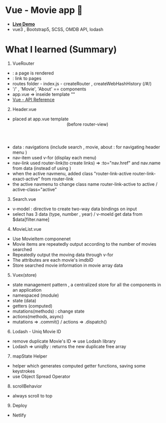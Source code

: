 
# Vue - Movie app  :movie_camera:
- **[Live Demo](https://vue-omdb-movie.netlify.app)**
- vue3 , Bootstrap5, SCSS, OMDB API, lodash

# What I learned (Summary)
1. VueRouter
- <RouterView> : a page is rendered
- <RouterLink> : link to pages 
- routes folder - index.js - createRouter , createWebHashHistory (/#/)
- '/' , 'Movie', 'About' == components
- app.vue => inseide template "<router-view />"
- [Vue - API Reference](https://next.router.vuejs.org/api/)

2. Header.vue
- placed at app.vue template <Header /> (before router-view)
- data : navigations (include search , movie, about : for navigating header menu )
- nav-item used v-for (display each menu) 
- nav-link used router-link(to create links) => :to="nav.href" and nav.name from data (instead of using <a>)
- when the active navmenu, added class "router-link-active router-link-exact-active" from router-link
- the active navmenu to change class name router-link-active to active / active-class="active"

3. Search.vue
- v-model : directive to create two-way data bindings on input
- select has 3 data (type, number , year) / v-moeld get data from $data[filter.name]

4. MovieList.vue
- Use MovieItem componenet 
- Movie items are repeatedly output according to the number of movies searched
- Repeatedly output the moving data through v-for
- The attributes are each movie's imdbID
- Store searched movie information in movie array data

5. Vuex(store)
- state management pattern , a centralized store for all the components in an application
- namespaced (module)
- state (data)
- getters (computed)
- mutations(methods) : change state
- actions(methods, async)
- mutations => .commit() / actions => .dispatch() 

6. Lodash - Uniq Movie ID 
- remove duplicate Movie's ID => use Lodash library
- Lodash => uniqBy : returns the new duplicate free array

7. mapState Helper
- helper which generates computed getter functions, saving some keystrokes
- use Object Spread Operator

8. scrollBehavior
- always scroll to top

9. Deploy
- Netlify 
